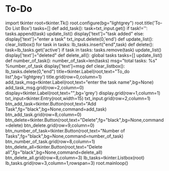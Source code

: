 # To-Do
import tkinter
root=tkinter.Tk()
root.configure(bg="lightgrey")
root.title('To-Do List Box')
tasks=[]
def add_task():
    task=txt_input.get()
    if task!='':
        tasks.append(task)
        update_list()
        display['text']="task added"
    else:
        display['text']="enter a task"
    txt_input.delete(0,'end')
def update_list():
    clear_listbox()
    for task in tasks:
        lb_tasks.insert("end",task)
def delete():
    task=lb_tasks.get('active')
    if task in tasks:
        tasks.remove(task)
    update_list()
    display['text']="deleted"
def delete_all():
    global tasks
    tasks=[]
    update_list()
def number_of_task():
    number_of_task=len(tasks)
    msg="total tasks: %s" %number_of_task
    display['text']=msg
def clear_listbox():
    lb_tasks.delete(0,"end")
title=tkinter.Label(root,text="To_do list",bg='lightgrey')
title.grid(row=0,column=1)
add_task_msg=tkinter.Label(root,text="enter the task name",bg=None)
add_task_msg.grid(row=2,column=0)
display=tkinter.Label(root,text="",bg='grey')
display.grid(row=1,column=1)
txt_input=tkinter.Entry(root,width=15)
txt_input.grid(row=2,column=1)
btn_add_task=tkinter.Button(root,text="Add Task",fg="black",bg=None,command=add_task)
btn_add_task.grid(row=8,column=0)
btn_delete=tkinter.Button(root,text="Delete",fg="black",bg=None,command=delete)
btn_delete.grid(row=9,column=0)
btn_number_of_task=tkinter.Button(root,text="Number of Tasks",fg="black",bg=None,command=number_of_task)
btn_number_of_task.grid(row=8,column=1)
btn_delete_all=tkinter.Button(root,text="Delete all",fg="black",bg=None,command=delete_all)
btn_delete_all.grid(row=8,column=3)
lb_tasks=tkinter.Listbox(root)
lb_tasks.grid(row=3,column=1,rowspan=3)
root.mainloop()
